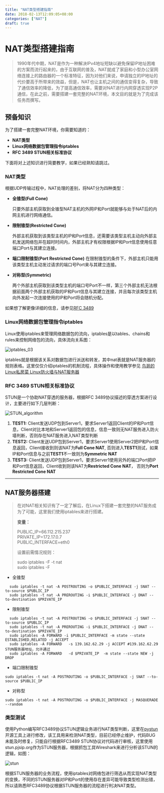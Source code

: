 ```yaml
---
title: "NAT类型搭建指南"
date: 2018-02-13T12:09:05+08:00
categories: ["NAT"]
draft: true
---
```


# NAT类型搭建指南

> 1990年代中期，NAT是作为一种解决IPv4地址短缺以避免保留IP地址困难的方案而流行起来的，由于互联网的普及，NAT就成了家庭和小型办公室网络连接上的路由器的一个标准特征，因为对他们来说，申请独立的IP地址的代价要高于所带来的效益，但是，NAT也让主机之间的通信变得复杂，导致了通信效率的降低，为了提高通信效率，需要对NAT进行内网穿透实现P2P通信，在此之前，需要搭建一套完整的NAT环境，本文目的就是为了完成该任务而撰写。

## 预备知识

为了搭建一套完整NAT环境，你需要知道的：

* **NAT类型**
* **Linux网络数据包管理指令iptables**
* **RFC 3489 STUN相关标准协议**

下面将对上述知识进行简要教学，如果已经熟知请跳过。

### NAT类型

根据UDP传输过程中，NAT处理的差别，将NAT分为四种类型：

* **全锥型(Full Cone)**

  只要外部主机获取到全锥型NAT主机的外网IP和Port就能够与处于NAT后的内网主机进行网络通信。

* **限制锥型(Restricted Cone)**

  外部主机获取到该类型主机的IP和Port信息，还需要该类型主机主动向外部主机发送网络包并在超时时间内，外部主机才有权限根据IP和Port信息使用任意端口Port与其建立连接。

* **端口限制锥型(Port Restricted Cone)**
  在限制锥型的条件下，外部主机只能用该类型主机主动发过请求的端口号Port来与其建立连接。

* **对称型(Symmetric)**

  两个外部主机获取到该类型主机的端口号Port不一样，第三个外部主机无法根据前面两个外部主机获取的IP和Port信息与其建立连接，并且每次该类型主机向外发起一次连接使用的IP和Port将会随机分配。

如果想了解更像详细的信息，请参见[RFC 3489](https://www.ietf.org/rfc/rfc3489.txt)



### Linux网络数据包管理指令iptables

Linux使用iptables来管理网络数据包的流向，iptables是以tables、chains和rules来控制网络包的流向，具体流向关系图：

![iptables_03](/media/images/NAT/iptables_03.gif)

iptables就是根据该关系对数据包进行派送和转发，其中nat表就是NAT服务器的规则表格。这里仅仅介绍iptables的机制流程，具体操作和使用教学参见 [鸟哥的Linux私房菜 Linux防火墙与NAT服务器](http://cn.linux.vbird.org/linux_server/0250simple_firewall.php)

### RFC 3489 STUN相关标准协议

STUN是一个协助NAT穿透的服务器，根据RFC 3489协议描述的穿透方案进行设计，主要进行如下几层判断：

![STUN_algorithm](/media/images/NAT/STUN_algorithm.png)

1. **TEST1:** Client发送UDP包到Server1，要求Server1返回Client的IP和Port信息，Client对比本地和Server1返回包的信息，信息一致则无NAT服务进入防火墙判断，否则存在NAT服务进入NAT类型判断
2. **TEST2:** Client发送UDP包到Server1，要求Server1使用Server2把IP和Port信息返回，Client接收到则该NAT为**Full Cone NAT**, 否则进入**TEST1**测试，如果IP和Port信息与之前**TEST1**不一致则为**Symmetric NAT**
3. **TEST3:** Client发送UDP包到Server1，要求Server1使用另外的端口Port把IP和Port信息返回，Client收到则该NAT为**Restricted Cone NAT**， 否则为**Port Restricted Cone NAT**


-------

## NAT服务器搭建

> 在对NAT相关知识有了一定了解后，在Linux下搭建一套完整的NAT服务成为了可能，这里我们使用iptables来进行搭建。
>
> **变量：**
>
> PUBLIC_IP=66.112.215.237   
> PRIVATE_IP=172.17.0.7  
> PUBLIC_INTERFACE=eth0  
>
> 设置前需情况规则：
>
> sudo iptables -F -t nat  
> sudo iptables -F

* 全锥型

```
  sudo iptables -t nat -A POSTROUTING -o $PUBLIC_INTERFACE -j SNAT --to-source $PUBLIC_IP 
  sudo iptables -t nat -A PREROUTING -i $PUBLIC_INTERFACE -j DNAT --to-destination $PRIVATE_IP
```

* 限制锥型

```
  sudo iptables -t nat -A POSTROUTING -o $PUBLIC_INTERFACE -j SNAT --to-source $PUBLIC_IP
  sudo iptables -t nat -A PREROUTING -i $PUBLIC_INTERFACE -j DNAT --to-destination $PRIVATE_IP 
  sudo iptables -A FORWARD -i $PUBLIC_INTERFACE -m state --state ESTABLISHED,RELATED -j ACCEPT
  sudo iptables -A FORWARD   -s 139.162.62.29 -j ACCEPT #139.162.62.29 STUN服务器地址，允许通过
  sudo iptables -A FORWARD   -d $PRIVATE_IP  -m state --state NEW -j DROP
```

* 端口限制锥型
```
sudo iptables -t nat -A POSTROUTING -o $PUBLIC_INTERFACE -j SNAT --to-source $PUBLIC_IP
```

* 对称型
```
sudo iptables -t nat -A POSTROUTING -o $PUBLIC_INTERFACE -j MASQUERADE --random
```
### 类型测试

使用Python编写RFC3489协议STUN逻辑业务进行NAT类型判断，这里在[pystun](https://github.com/jtriley/pystun)开源工具上进行修改，该工具用来检测NAT类型，目前已经停止维护，代码BUG未能及时修复，只能自行根据RFC3489 STUN协议对代码进行审核，这里使用stun.pjsip.org作为STUN服务器，根据抓包工具Wireshark来进行分析该STUN的逻辑，如图：

![stun](/media/images/NAT/stun.jpg)

根据STUN服务器的业务流程，使用iptables对网络包进行筛选从而实现NAT类型的变换，不同的STUN服务器对IP和Port的使用存在差异可能导致类型检测出错，所以请熟悉RFC3489协议根据STUN服务器的流程进行判决NAT类型。